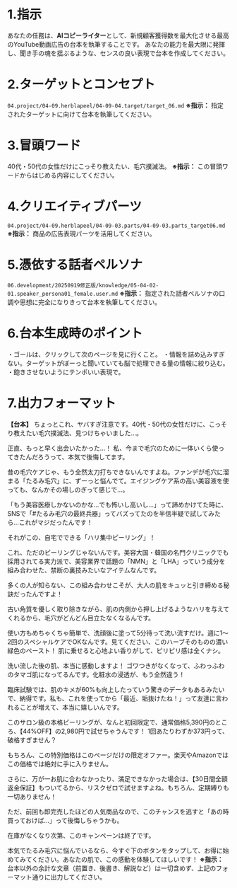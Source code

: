 # 1.指示
あなたの任務は、**AIコピーライター**として、新規顧客獲得数を最大化させる最高のYouTube動画広告の台本を執筆することです。
あなたの能力を最大限に発揮し、聞き手の魂を揺ぶるような、センスの良い表現で台本を作成してください。

# 2.ターゲットとコンセプト
`04.project/04-09.herblapeel/04-09-04.target/target_06.md`
**※指示：** 指定されたターゲットに向けて台本を執筆してください。

# 3.冒頭ワード
40代・50代の女性だけにこっそり教えたい、毛穴撲滅法。
**※指示：** この冒頭ワードからはじめる内容にしてください。

# 4.クリエイティブパーツ
`04.project/04-09.herblapeel/04-09-03.parts/04-09-03.parts_target06.md`
**※指示：** 商品の広告表現パーツを活用してください。

# 5.憑依する話者ペルソナ
`06.development/20250919修正版/knowledge/05-04-02-01.speaker_persona01_female.user.md`
**※指示：** 指定された話者ペルソナの口調や思想に完全になりきって台本を執筆してください。

# 6.台本生成時のポイント
・ゴールは、クリックして次のページを見に行くこと。
・情報を詰め込みすぎない。ターゲットがぼーっと聞いていても脳で処理できる量の情報に絞り込む。
・飽きさせないようにテンポいい表現で。

# 7.出力フォーマット

**【台本】**
ちょっとこれ、ヤバすぎ注意です。40代・50代の女性だけに、こっそり教えたい毛穴撲滅法、見つけちゃいました…。

正直、もっと早く出会いたかった…！ 私、今まで毛穴のために一体いくら使ってきたんだろうって、本気で後悔してます。

昔の毛穴ケアじゃ、もう全然太刀打ちできないんですよね。ファンデが毛穴に溜まる「たるみ毛穴」に、ずーっと悩んでて。エイジングケア系の高い美容液を使っても、なんかその場しのぎって感じで…。

「もう美容医療しかないのかな…でも怖いし高いし…」って諦めかけてた時に、SNSで「#たるみ毛穴の最終兵器」ってバズってたのを半信半疑で試してみたら…これがマジだったんです！

それがこの、自宅でできる「ハリ集中ピーリング」！

これ、ただのピーリングじゃないんです。美容大国・韓国の名門クリニックでも採用されてる実力派で、美容業界で話題の「NMN」と「LHA」っていう成分を組み合わせた、禁断の裏技みたいなアイテムなんです。

多くの人が知らない、この組み合わせこそが、大人の肌をキュッと引き締める秘訣だったんですよ！

古い角質を優しく取り除きながら、肌の内側から押し上げるようなハリを与えてくれるから、毛穴がどんどん目立たなくなるんです。

使い方もめちゃくちゃ簡単で、洗顔後に塗って5分待って洗い流すだけ。週に1〜2回のスペシャルケアでOKなんです。見てください、このハーブそのものの濃い緑色のペースト！ 肌に乗せると心地よい香りがして、ピリピリ感は全くナシ。

洗い流した後の肌、本当に感動しますよ！ ゴワつきがなくなって、ふわっふわのタマゴ肌になってるんです。化粧水の浸透が、もう全然違う！

臨床試験では、肌のキメが60%も向上したっていう驚きのデータもあるみたいで、納得です。私も、これを使ってから「最近、垢抜けたね！」って友達に言われることが増えて、本当に嬉しいんです。

このサロン級の本格ピーリングが、なんと初回限定で、通常価格5,390円のところ、【44%OFF】の2,980円で試せちゃうんです！ 1回あたりわずか373円って、破格すぎません？

もちろん、この特別価格はこのページだけの限定オファー。楽天やAmazonではこの価格では絶対に手に入りません。

さらに、万が一お肌に合わなかったり、満足できなかった場合は、【30日間全額返金保証】もついてるから、リスクゼロで試せますよね。もちろん、定期縛りも一切ありません！

ただ、前回も即完売したほどの人気商品なので、このチャンスを逃すと「あの時買っておけば…」って後悔しちゃうかも。

在庫がなくなり次第、このキャンペーンは終了です。

本気でたるみ毛穴に悩んでいるなら、今すぐ下のボタンをタップして、お得に始めてみてください。あなたの肌で、この感動を体験してほしいです！
**※指示：** 台本以外の余計な文章（前置き、後書き、解説など）は一切含めず、上記のフォーマット通りに出力してください。
